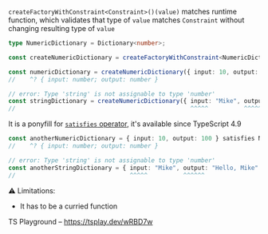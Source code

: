 `createFactoryWithConstraint<Constraint>()(value)` matches runtime function, which validates that type of `value`
matches `Constraint` without changing resulting type of `value`

```ts
type NumericDictionary = Dictionary<number>;

const createNumericDictionary = createFactoryWithConstraint<NumericDictionary>();

const numericDictionary = createNumericDictionary({ input: 10, output: 100 });
//    ^? { input: number; output: number }

// error: Type 'string' is not assignable to type 'number'
const stringDictionary = createNumericDictionary({ input: "Mike", output: "Hello, Mike" });
//                                                 ^^^^^          ^^^^^^
```

It is a ponyfill for
[`satisfies` operator](https://www.typescriptlang.org/docs/handbook/release-notes/typescript-4-9.html#the-satisfies-operator),
it's available since TypeScript 4.9

```ts
const anotherNumericDictionary = { input: 10, output: 100 } satisfies NumericDictionary;
//    ^? { input: number; output: number }

// error: Type 'string' is not assignable to type 'number'
const anotherStringDictionary = { input: "Mike", output: "Hello, Mike" } satisfies NumericDictionary;
//                                ^^^^^          ^^^^^^
```

⚠️ Limitations:

- It has to be a curried function

TS Playground – https://tsplay.dev/wRBD7w

